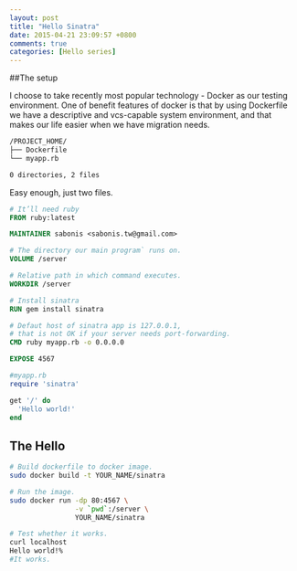 ```yaml
---
layout: post
title: "Hello Sinatra"
date: 2015-04-21 23:09:57 +0800
comments: true
categories: [Hello series]
---
```


##The setup

I choose to take recently most popular technology - Docker as our testing environment.
One of benefit features of docker is that by using Dockerfile we have a descriptive and
vcs-capable system environment, and that makes our life easier when we have migration needs.

```sh  Project Structure
/PROJECT_HOME/
├── Dockerfile
└── myapp.rb

0 directories, 2 files
```
Easy enough, just two files.  

```dockerfile Dockerfile
# It’ll need ruby
FROM ruby:latest

MAINTAINER sabonis <sabonis.tw@gmail.com>

# The directory our main program` runs on.
VOLUME /server

# Relative path in which command executes.
WORKDIR /server

# Install sinatra
RUN gem install sinatra

# Defaut host of sinatra app is 127.0.0.1,
# that is not OK if your server needs port-forwarding.
CMD ruby myapp.rb -o 0.0.0.0

EXPOSE 4567
```

```ruby myapp.rb
#myapp.rb
require 'sinatra'

get '/' do
  'Hello world!'
end
```
## The Hello

```bash Console
# Build dockerfile to docker image.
sudo docker build -t YOUR_NAME/sinatra

# Run the image.
sudo docker run -dp 80:4567 \
                -v `pwd`:/server \
                YOUR_NAME/sinatra

# Test whether it works.
curl localhost
Hello world!%
#It works.
```
